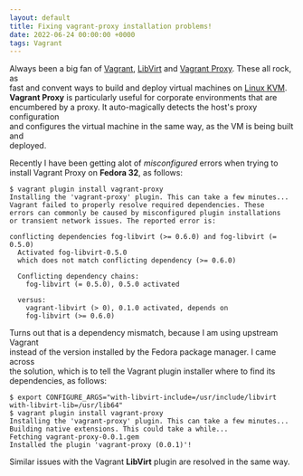 ```yaml
---
layout: default
title: Fixing vagrant-proxy installation problems!
date: 2022-06-24 00:00:00 +0000
tags: Vagrant
---
```


Always been a big fan of [Vagrant](https://www.vagrantup.com/), [LibVirt](https://github.com/vagrant-libvirt) and [Vagrant Proxy](https://github.com/tmatilai/vagrant-proxyconf). These all rock, as  
fast and convent ways to build and deploy virtual machines on [Linux KVM](https://www.linux-kvm.org/page/Main_Page).  
**Vagrant Proxy** is particularly useful for corporate environments that are  
encumbered by a proxy. It auto-magically detects the host's proxy configuration  
and configures the virtual machine in the same way, as the VM is being built and  
deployed.  

Recently I have been getting alot of *misconfigured* errors when trying to  
install Vagrant Proxy on **Fedora 32**, as follows:  

    $ vagrant plugin install vagrant-proxy
    Installing the 'vagrant-proxy' plugin. This can take a few minutes...
    Vagrant failed to properly resolve required dependencies. These
    errors can commonly be caused by misconfigured plugin installations
    or transient network issues. The reported error is:
    
    conflicting dependencies fog-libvirt (>= 0.6.0) and fog-libvirt (= 0.5.0)
      Activated fog-libvirt-0.5.0
      which does not match conflicting dependency (>= 0.6.0)
    
      Conflicting dependency chains:
        fog-libvirt (= 0.5.0), 0.5.0 activated
    
      versus:
        vagrant-libvirt (> 0), 0.1.0 activated, depends on
        fog-libvirt (>= 0.6.0)

Turns out that is a dependency mismatch, because I am using upstream Vagrant  
instead of the version installed by the Fedora package manager. I came across  
the solution, which is to tell the Vagrant plugin installer where to find its  
dependencies, as follows:  

    $ export CONFIGURE_ARGS="with-libvirt-include=/usr/include/libvirt with-libvirt-lib=/usr/lib64"
    $ vagrant plugin install vagrant-proxy
    Installing the 'vagrant-proxy' plugin. This can take a few minutes...
    Building native extensions. This could take a while...
    Fetching vagrant-proxy-0.0.1.gem
    Installed the plugin 'vagrant-proxy (0.0.1)'!

Similar issues with the Vagrant **LibVirt** plugin are resolved in the same way.  
